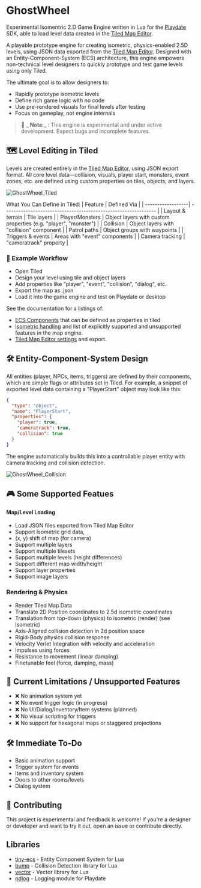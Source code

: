 # GhostWheel
Experimental Isomentric 2.D Game Engine written in Lua for the [Playdate](https://play.date/) SDK, able to load level data created in the [Tiled Map Editor](https://www.mapeditor.org/).

A playable prototype engine for creating isometric, physics-enabled 2.5D levels, using JSON data exported from the [Tiled Map Editor](https://www.mapeditor.org/).
Designed with an Entity-Component-System (ECS) architecture, this engine empowers non-technical level designers to quickly prototype and test game levels using only Tiled.

The ultimate goal is to allow designers to:
* Rapidly prototype isometric levels
* Define rich game logic with no code
* Use pre-rendered visuals for final levels after testing
* Focus on gameplay, not engine internals

> 🚧 **_ Note:_** : This engine is experimental and under active development. Expect bugs and incomplete features.


## 🗺 Level Editing in Tiled
Levels are created entirely in the [Tiled Map Editor](https://www.mapeditor.org/), using JSON export format. 
All core level data—collision, visuals, player start, monsters, event zones, etc. are defined using custom properties on tiles, objects, and layers.

![GhostWheel_Tiled](https://github.com/user-attachments/assets/2cbdcae3-a0c1-41be-979f-9a923da2c2b7)

What You Can Define in Tiled:
| Feature	          | Defined Via                                                     |
| ------------------| --------------------------------------------------------------- |
| Layout & terrain  |	Tile layers                                                     |
| Player/Monsters	  | Object layers with custom properties (e.g. "player", "monster") |
| Collision	        | Object layers with "collision" component                        |
| Patrol paths      |	Object groups with waypoints                                    |
| Triggers & events	| Areas with "event" components                                   |
| Camera tracking	  | "cameratrack" property                                          |

### 📁 Example Workflow
* Open Tiled
* Design your level using tile and object layers
* Add properties like "player", "event", "collision", "dialog", etc.
* Export the map as .json
* Load it into the game engine and test on Playdate or desktop

See the documentation for a listings of:
* [ECS Components](docs/ECS&#32;Components.pdf) that can be defined as properties in tiled
* [Isometric handling](docs/Isometric.pdf) and list of explicitly supported and unsupported features in the map engine.
* [Tiled Map Editor settings](docs/Tiled&#32;Map&#32;Editor.pdf) and export.

## 🛠 Entity-Component-System Design
All entities (player, NPCs, items, triggers) are defined by their components, which are simple flags or attributes set in Tiled.
For example, a snippet of exported level data containing a "PlayerStart" object may look like this:
```json
{
  "type": "object",
  "name": "PlayerStart",
  "properties": {
    "player": true,
    "cameratrack": true,
    "collision": true
  }
}
```
The engine automatically builds this into a controllable player entity with camera tracking and collision detection.

![GhostWheel_Collision](https://github.com/user-attachments/assets/f44e15cd-36a6-4a78-b8ce-12e3e72b9f17)

## 🎮 Some Supported Featues
#### Map/Level Loading
* Load JSON files exported from Tiled Map Editor
*  Support Isometric grid data,
* (x, y) shift of map (for camera)
* Support multiple layers
* Support multiple tilesets
* Support multiple levels (height differences)
* Support different map width/height
* Support layer properties
* Support image layers
### Rendering & Physics
* Render Tiled Map Data
* Translate 2D Position coordinates to 2.5d isometric coordinates
* Translation from top-down (physics) to isometric (render) (see Isometric)
* Axis-Aligned collision detection in 2d position space
* Rigid-Body physics collision response
* Velocity Verlet Integration with velocity and acceleration
* Impulses using forces
* Resistance to movement (linear damping)
* Finetunable feel (force, damping, mass)

## 🧪 Current Limitations / Unsupported Features
* ❌ No animation system yet
* ❌ No event trigger logic (in progress)
* ❌ No UI/Dialog/Inventory/Item systems (planned)
* ❌ No visual scripting for triggers
* ❌ No support for hexagonal maps or staggered projections

## 🛠 Immediate To-Do
* Basic animation support
* Trigger system for events
* Items and inventory system
* Doors to other rooms/levels
* Dialog system

## 💬 Contributing
This project is experimental and feedback is welcome! If you're a designer or developer and want to try it out, open an issue or contribute directly.

## Libraries
* [tiny-ecs](https://github.com/bakpakin/tiny-ecs/tree/demo-commandokibbles) - Entity Component System for Lua
* [bump](https://github.com/kikito/bump.lua) - Collision Detection library for Lua
* [vector](https://github.com/automattf/vector.lua) - Vector library for Lua
* [pdlog](https://github.com/edzillion/pd-log.lua) - Logging module for Playdate
